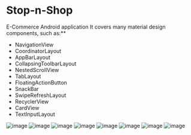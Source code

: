 # Stop-n-Shop
 E-Commerce Android application 
It covers many material design components, such as:**  
- NavigationView  
- CoordinatorLayout  
- AppBarLayout  
- CollapsingToolbarLayout  
- NestedScrollView  
- TabLayout  
- FloatingActionButton  
- SnackBar  
- SwipeRefreshLayout  
- RecyclerView  
- CardView  
- TextInputLayout  

![image](https://github.com/sick3lement/Stop-n-Shop/blob/master/WhatsApp%20Image%202018-05-22%20at%201.50.06%20AM.jpeg)
![image](https://github.com/sick3lement/Stop-n-Shop/blob/master/WhatsApp%20Image%202018-05-22%20at%201.50.07%20AM%20(1).jpeg)
![image](https://github.com/sick3lement/Stop-n-Shop/blob/master/WhatsApp%20Image%202018-05-22%20at%201.50.07%20AM%20(2).jpeg)
![image](https://github.com/sick3lement/Stop-n-Shop/blob/master/WhatsApp%20Image%202018-05-22%20at%201.50.07%20AM.jpeg)
![image](https://github.com/sick3lement/Stop-n-Shop/blob/master/WhatsApp%20Image%202018-05-22%20at%201.50.08%20AM%20(1).jpeg)
![image](https://github.com/sick3lement/Stop-n-Shop/blob/master/WhatsApp%20Image%202018-05-22%20at%201.50.08%20AM%20(2).jpeg)
![image](https://github.com/sick3lement/Stop-n-Shop/blob/master/WhatsApp%20Image%202018-05-22%20at%201.50.08%20AM%20(3).jpeg)
![image](https://github.com/sick3lement/Stop-n-Shop/blob/master/WhatsApp%20Image%202018-05-22%20at%201.50.08%20AM.jpeg)

